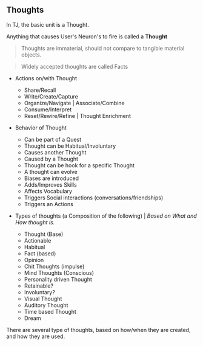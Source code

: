 ## Thoughts

In TJ, the basic unit is a Thought.

Anything that causes User's Neuron's to fire is called a **Thought**

> Thoughts are immaterial, should not compare to tangible material objects.

> Widely accepted thoughts are called Facts

- Actions on/with Thought
    - Share/Recall
    - Write/Create/Capture
    - Organize/Navigate | Associate/Combine
    - Consume/Interpret
    - Reset/Rewire/Refine  | Thought Enrichment

- Behavior of Thought
    - Can be part of a Quest
    - Thought can be Habitual/Involuntary
    - Causes another Thought
    - Caused by a Thought
    - Thought can be hook for a specific Thought
    - A thought can evolve
    - Biases are introduced
    - Adds/Improves Skills
    - Affects Vocabulary
    - Triggers Social interactions (conversations/friendships)
    - Triggers an Actions

- Types of thoughts (a Composition of the following) | *Based on What and How thought is.*
    - Thought (Base)
    - Actionable
    - Habitual
    - Fact (based)
    - Opinion
    - Chit Thoughts (impulse)
    - Mind Thoughts (Conscious)
    - Personality driven Thought
    - Retainable?
    - Involuntary?
    - Visual Thought
    - Auditory Thought
    - Time based Thought
    - Dream

There are several type of thoughts, based on how/when they are created, and how they are used.